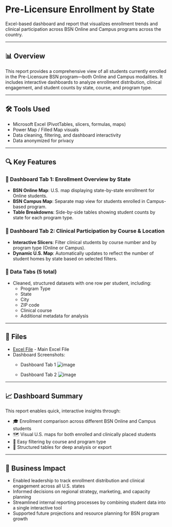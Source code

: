 <h1> Pre-Licensure Enrollment by State </h1>
Excel-based dashboard and report that visualizes enrollment trends and clinical participation across BSN Online and Campus programs across the country.

---

## 📊 Overview
This report provides a comprehensive view of all students currently enrolled in the Pre-Licensure BSN program—both Online and Campus modalities. It includes interactive dashboards to analyze enrollment distribution, clinical engagement, and student counts by state, course, and program type.

---

## 🛠 Tools Used
- Microsoft Excel (PivotTables, slicers, formulas, maps)
- Power Map / Filled Map visuals
- Data cleaning, filtering, and dashboard interactivity
- Data anonymized for privacy

---

## 🔍 Key Features

### 📍 Dashboard Tab 1: Enrollment Overview by State
- **BSN Online Map**: U.S. map displaying state-by-state enrollment for Online students.
- **BSN Campus Map**: Separate map view for students enrolled in Campus-based program.
- **Table Breakdowns**: Side-by-side tables showing student counts by state for each program type.

### 🧭 Dashboard Tab 2: Clinical Participation by Course & Location
- **Interactive Slicers**: Filter clinical students by course number and by program type (Online or Campus).
- **Dynamic U.S. Map**: Automatically updates to reflect the number of student homes by state based on selected filters.

### 📄 Data Tabs (5 total)
- Cleaned, structured datasets with one row per student, including:  
  - Program Type  
  - State  
  - City  
  - ZIP code  
  - Clinical course  
  - Additional metadata for analysis

---

## 📁 Files
- <a href="https://github.com/AlfredoDGallardo/PreLicensure-Enrollment-by-State/blob/main/Anonymize_Sample_PreLicensure_Enrollment_By_State.xlsx">Excel File<a/> - Main Excel File
- Dashboard Screenshots:
  - Dashboard Tab 1 ![image](https://github.com/user-attachments/assets/06cb6dea-d0b4-4ffa-8a52-15eb76769f1d)
 

  - Dashboard Tab 2 ![image](https://github.com/user-attachments/assets/c7fb918d-e451-4763-8ea1-e613b39d1d28)



---

## 📈 Dashboard Summary
This report enables quick, interactive insights through:
- 🎓 Enrollment comparison across different BSN Online and Campus students
- 🗺️ Visual U.S. maps for both enrolled and clinically placed students
- 📂 Easy filtering by course and program type
- 🧾 Structured tables for deep analysis or export

---

## 💼 Business Impact
- Enabled leadership to track enrollment distribution and clinical engagement across all U.S. states
- Informed decisions on regional strategy, marketing, and capacity planning
- Streamlined internal reporting processes by combining student data into a single interactive tool
- Supported future projections and resource planning for BSN program growth
